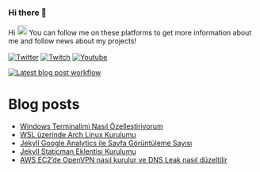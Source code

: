 ### Hi there 👋

Hi <img src="https://media.giphy.com/media/Q7LHmoFwVP6Yc1swZs/giphy.gif" height="20px">
You can follow me on these platforms to get more information about me and follow news about my projects!

<a href="https://twitter.com/yuceltoluyag" target="_blank"><img align="center" alt="Twitter" src="https://img.shields.io/badge/-Twitter-1DA1F2?style=flat-square&logo=twitter&logoColor=white" /></a> <a href="https://www.twitch.tv/yuceltoluyag" target="_blank"><img align="center" alt="Twitch" src="https://img.shields.io/twitch/status/yuceltoluyag?style=social" /></a> <a href="https://goo.gl/u7DrB1" target="_blank"><img align="center" alt="Youtube" src="https://img.shields.io/youtube/channel/subscribers/UCJyK4D5BcoPXjV5T8N8-liA?style=social" /></a>

[![Latest blog post workflow](https://github.com/yuceltoluyag/yuceltoluyag/actions/workflows/main.yml/badge.svg)](https://github.com/yuceltoluyag/yuceltoluyag/actions/workflows/main.yml)

# Blog posts

<!-- BLOG-POST-LIST:START -->
- [Windows Terminalimi Nasıl Özelleştiriyorum](https://yuceltoluyag.github.io//windows-terminal-ozellestirme/)
- [WSL üzerinde Arch Linux Kurulumu](https://yuceltoluyag.github.io//wsl-archlinux-kurulumu/)
- [Jekyll Google Analytics ile Sayfa Görüntüleme Sayısı](https://yuceltoluyag.github.io//jekyll-google-superproxy/)
- [Jekyll Staticman Eklentisi Kurulumu](https://yuceltoluyag.github.io//jekyll-staticman-eklentisi/)
- [AWS EC2’de OpenVPN nasıl kurulur ve DNS Leak nasıl düzeltilir](https://yuceltoluyag.github.io//openvpn-nasil-kurulur/)
<!-- BLOG-POST-LIST:END -->
